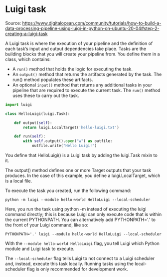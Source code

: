 # Luigi task

Source: https://www.digitalocean.com/community/tutorials/how-to-build-a-data-processing-pipeline-using-luigi-in-python-on-ubuntu-20-04#step-2-creating-a-luigi-task

A Luigi task is where the execution of your pipeline and the definition of each task’s input and output dependencies take place. Tasks are the building blocks that you will create your pipeline from. You define them in a class, which contains:
* A `run()` method that holds the logic for executing the task.
* An `output()` method that returns the artifacts generated by the task. The run() method populates these artifacts.
* An optional `input()` method that returns any additional tasks in your pipeline that are required to execute the current task. The `run()` method uses these to carry out the task.

```python
import luigi

class HelloLuigi(luigi.Task):

    def output(self):
        return luigi.LocalTarget('hello-luigi.txt')

    def run(self):
        with self.output().open("w") as outfile:
            outfile.write("Hello Luigi!")
```

You define that HelloLuigi() is a Luigi task by adding the luigi.Task mixin to it.

The output() method defines one or more Target outputs that your task produces. In the case of this example, you define a luigi.LocalTarget, which is a local file.

To execute the task you created, run the following command:

```commandline
python -m luigi --module hello-world HelloLuigi --local-scheduler
```

Here, you run the task using python -m instead of executing the luigi command directly; this is because Luigi can only execute code that is within the current PYTHONPATH. You can alternatively add PYTHONPATH='.' to the front of your Luigi command, like so:

```commandline
PYTHONPATH='.' luigi --module hello-world HelloLuigi --local-scheduler
```

With the `--module hello-world HelloLuigi` flag, you tell Luigi which Python module and Luigi task to execute.

The `--local-scheduler` flag tells Luigi to not connect to a Luigi scheduler and, instead, execute this task locally. Running tasks using the local-scheduler flag is only recommended for development work.
